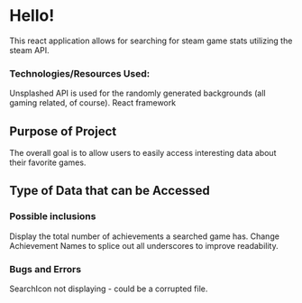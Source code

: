 # Hello!

This react application allows for searching for steam game stats utilizing the steam API.

### Technologies/Resources Used:

Unsplashed API is used for the randomly generated backgrounds (all gaming related, of course).
React framework

## Purpose of Project

The overall goal is to allow users to easily access interesting data about their favorite games.

## Type of Data that can be Accessed

### Possible inclusions

Display the total number of achievements a searched game has.
Change Achievement Names to splice out all underscores to improve readability.

### Bugs and Errors

SearchIcon not displaying - could be a corrupted file.
